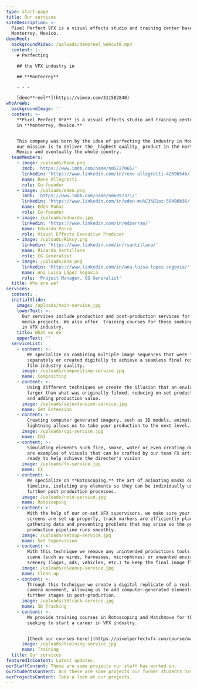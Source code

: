 ```yaml
---
type: start-page
title: Our services
siteDescription: >-
  Pixel Perfect VFX is a visual effects studio and training center based in
  Monterrey, Mexico.
demoReel:
  backgroundVideo: /uploads/demoreel_webcut8.mp4
  content: |-
    # Perfecting

    ## the VFX industry in

    ## **Monterrey**

    - - -

    [demo**reel**](https://vimeo.com/311582840)
whoAreWe:
  backgroundImage: ''
  content: >-
    **Pixel Perfect VFX** is a visual effects studio and training center based
    in **Monterrey, Mexico.** 


    This company was born by the idea of perfecting the industry in Monterrey,
    our mission is to deliver the _highest quality_ product in the north of
    Mexico and eventually the whole country.
  teamMembers:
    - image: /uploads/Rene.png
      imdb: 'https://www.imdb.com/name/nm5727065/'
      linkedin: 'https://www.linkedin.com/in/rene-allegretti-4269b546/'
      name: Rene Allegretti
      role: Co-founder
    - image: /uploads/eden.png
      imdb: 'https://www.imdb.com/name/nm6097371/'
      linkedin: 'https://www.linkedin.com/in/eden-mu%C3%B1oz-58496b36/'
      name: Edén Muñoz
      role: Co-founder
    - image: /uploads/eduardo.jpg
      linkedin: 'https://www.linkedin.com/in/edparrao/'
      name: Eduardo Parra
      role: Visual Effects Executive Producer
    - image: /uploads/Rikcy.png
      linkedin: 'https://www.linkedin.com/in/rsantillana/'
      name: Ricardo Santillana
      role: CG Generalist
    - image: /uploads/Ana.png
      linkedin: 'https://www.linkedin.com/in/ana-luisa-lopez-segovia/'
      name: Ana Luisa López Segovia
      role: 'Project Manager, CG Generalist'
  title: Who are we?
services:
  content: .
  initialSlide:
    image: /uploads/main-service.jpg
    lowerText: >-
      Our services include production and post-production services for visual
      media projects. We also offer  training courses for those seeking a career
      in VFX industry. 
    title: What we do
    upperText: ''
  serviceList:
    - content: >-
        We specialize on combining multiple image sequences that were filmed
        separately or created digitally to achieve a seamless final result with
        film industry quality.
      image: /uploads/compositing-service.jpg
      name: Compositing
    - content: >-
        Using different techniques we create the illusion that an environment is
        larger than what was originally filmed, reducing on-set production costs
        and adding production value.
      image: /uploads/setextension-service.jpg
      name: Set Extension
    - content: >-
        Creating computer generated imagery, such as 3D models, animations and
        lightning allows us to take your production to the next level.
      image: /uploads/cgi-service.jpg
      name: CGI
    - content: >-
        Simulating elements such fire, smoke, water or even creating destruction
        are examples of visuals that can be crafted by our team FX artists,
        ready to help achieve the director's vision
      image: /uploads/fx-service.jpg
      name: FX
    - content: >-
        We specialize on **Rotoscoping,** the art of animating masks on a
        timeline, isolating any elements so they can be individually used in
        further post production processes.
      image: /uploads/roto-service.jpg
      name: Rotoscoping
    - content: >-
        With the help of our on-set VFX supervisors, we make sure your green
        screens are set up properly, track markers are efficiently placed, while
        gathering data and preventing problems that may arise so the post
        production pipeline runs smoothly.
      image: /uploads/setsup-service.jpg
      name: Set Supervision
    - content: >-
        With this technique we remove any unintended productions tools from a
        scene (such as wires, harnesses, microphones) or unwanted environment
        scenery (logos, ads, vehicles, etc.) to keep the final image flawless.
      image: /uploads/cleanup-service.jpg
      name: Clean up
    - content: >-
        Through this technique we create a digital replicate of a real-life
        camera movement, allowing us to add computer-generated elements during
        further stages in post-production.
      image: /uploads/3dtrack-service.jpg
      name: 3D Tracking
    - content: >-
        We provide training courses in Rotoscoping and Matchmove for those
        seeking to start a career in VFX industry.


        [Check our courses here!](https://pixelperfectvfx.com/course/matchmove)
      image: /uploads/training-service.jpg
      name: Training
  title: Our services
featuredInContent: Latest updates.
ourStaffContent: These are some projects our staff has worked on.
ourStudentsContent: And these are some projects our former students have worked on.
ourProjectsContent: Take a look at our projects.
---
```


